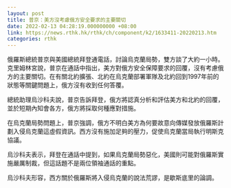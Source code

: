 ```yaml
---
layout: post
title: 普京：美方沒考慮俄方安全要求的主要關切
date: 2022-02-13 04:28:19.000000000 +08:00
link: https://news.rthk.hk/rthk/ch/component/k2/1633411-20220213.htm
categories: rthk
---
```


俄羅斯總統普京與美國總統拜登通電話，討論烏克蘭局勢，雙方談了大約一小時。克里姆林宮說，普京在通話中指出，美方對俄方安全保障要求的回覆，沒有考慮俄方的主要關切。在有關北約擴張、北約在烏克蘭部署軍隊及北約回到1997年前的狀態等關鍵問題上，俄方沒有收到任何答覆。

總統助理烏沙科夫說，普京告訴拜登，俄方將認真分析和評估美方和北約的回覆，並於短期內知會各方，俄方將採取何種應對措施。

在烏克蘭局勢問題上，普京強調，俄方不明白美方為何要故意向傳媒發放俄羅斯計劃入侵烏克蘭這虛假資訊。西方沒有施加足夠的壓力，促使烏克蘭當局執行明斯克協議。

烏沙科夫表示，拜登在通話中提到，如果烏克蘭局勢惡化，美國則可能對俄羅斯實施嚴厲制裁，但這話題不是兩位領袖通話的重點。

烏沙科夫形容，西方關於俄羅斯將入侵烏克蘭的說法荒謬，是歇斯底里的論調。
